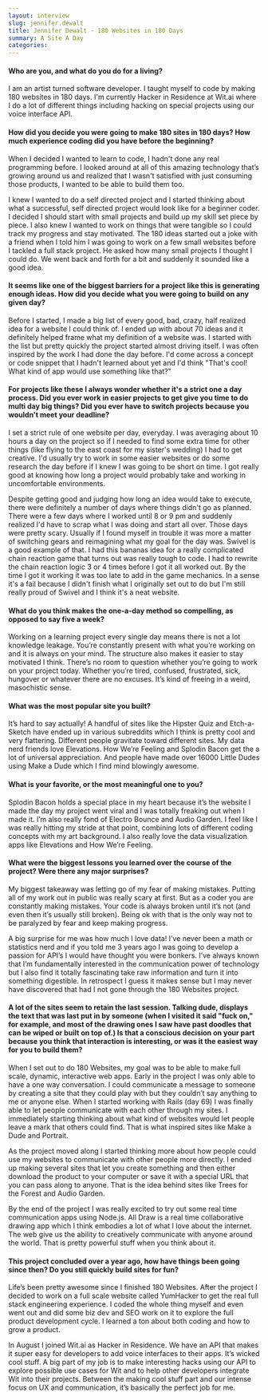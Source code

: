 ```yaml
---
layout: interview
slug: jennifer.dewalt
title: Jennifer Dewalt - 180 Websites in 180 Days
summary: A Site A Day
categories:
---
```


#### Who are you, and what do you do for a living?

I am an artist turned software developer. I taught myself to code by making 180 websites in 180 days. I'm currently Hacker in Residence at Wit.ai where I do a lot of different things including hacking on special projects using our voice interface API.

#### How did you decide you were going to make 180 sites in 180 days? How much experience coding did you have before the beginning?

When I decided I wanted to learn to code, I hadn't done any real programming before. I looked around at all of this amazing technology that’s growing around us and realized that I wasn't satisfied with just consuming those products, I wanted to be able to build them too.

I knew I wanted to do a self directed project and I started thinking about what a successful, self directed project would look like for a beginner coder. I decided I should start with small projects and build up my skill set piece by piece. I also knew I wanted to work on things that were tangible so I could track my progress and stay motivated. The 180 ideas started out a joke with a friend when I told him I was going to work on a few small websites before I tackled a full stack project. He asked how many small projects I thought I could do. We went back and forth for a bit and suddenly it sounded like a good idea.

#### It seems like one of the biggest barriers for a project like this is generating enough ideas. How did you decide what you were going to build on any given day?

Before I started, I made a big list of every good, bad, crazy, half realized idea for a website I could think of. I ended up with about 70 ideas and it definitely helped frame what my definition of a website was. I started with the list but pretty quickly the project started almost driving itself. I was often inspired by the work I had done the day before. I'd come across a concept or code snippet that I hadn't learned about yet and I'd think "That's cool! What kind of app would use something like that?"

#### For projects like these I always wonder whether it's a strict one a day process. Did you ever work in easier projects to get give you time to do multi day big things? Did you ever have to switch projects because you wouldn't meet your deadline?

I set a strict rule of one website per day, everyday. I was averaging about 10 hours a day on the project so if I needed to find some extra time for other things (like flying to the east coast for my sister's wedding) I had to get creative. I'd usually try to work in some easier websites or do some research the day before if I knew I was going to be short on time. I got really good at knowing how long a project would probably take and working in uncomfortable environments.

Despite getting good and judging how long an idea would take to execute, there were definitely a number of days where things didn't go as planned. There were a few days where I worked until 8 or 9 pm and suddenly realized I'd have to scrap what I was doing and start all over. Those days were pretty scary. Usually if I found myself in trouble it was more a matter of switching gears and reimagining what my goal for the day was. Swivel is a good example of that. I had this bananas idea for a really complicated chain reaction game that turns out was really tough to code. I had to rewrite the chain reaction logic 3 or 4 times before I got it all worked out. By the time I got it working it was too late to add in the game mechanics. In a sense it's a fail because I didn't finish what I originally set out to do but I'm still really proud of Swivel and I think it's a neat website.

#### What do you think makes the one-a-day method so compelling, as opposed to say five a week?

Working on a learning project every single day means there is not a lot knowledge leakage. You’re constantly present with what you’re working on and it is always on your mind. The structure also makes it easier to stay motivated I think. There’s no room to question whether you’re going to work on your project today. Whether you’re tired, confused, frustrated, sick, hungover or whatever there are no excuses. It’s kind of freeing in a weird, masochistic sense.

#### What was the most popular site you built?

It’s hard to say actually! A handful of sites like the Hipster Quiz and Etch-a-Sketch have ended up in various subreddits which I think is pretty cool and very flattering. Different people gravitate toward different sites. My data nerd friends love Elevations. How We’re Feeling and Splodin Bacon get the a lot of universal appreciation. And people have made over 16000 Little Dudes using Make a Dude which I find mind blowingly awesome.

#### What is your favorite, or the most meaningful one to you?

Splodin Bacon holds a special place in my heart because it’s the website I made the day my project went viral and I was totally freaking out when I made it. I’m also really fond of Electro Bounce and Audio Garden. I feel like I was really hitting my stride at that point, combining lots of different coding concepts with my art background. I also really love the data visualization apps like Elevations and How We’re Feeling.

#### What were the biggest lessons you learned over the course of the project? Were there any major surprises?

My biggest takeaway was letting go of my fear of making mistakes. Putting all of my work out in public was really scary at first. But as a coder you are constantly making mistakes. Your code is always broken until it’s not (and even then it’s usually still broken). Being ok with that is the only way not to be paralyzed by fear and keep making progress.

A big surprise for me was how much I love data! I’ve never been a math or statistics nerd and if you told me 3 years ago I was going to develop a passion for API’s I would have thought you were bonkers. I’ve always known that I’m fundamentally interested in the communication power of technology but I also find it totally fascinating take raw information and turn it into something digestible. In retrospect I guess it makes sense but I may never have discovered that had I not gone through the 180 Websites project.

#### A lot of the sites seem to retain the last session. Talking dude, displays the text that was last put in by someone (when I visited it said "fuck on," for example, and most of the drawing ones I saw have past doodles that can be wiped or built on top of.) Is that a conscious decision on your part because you think that interaction is interesting, or was it the easiest way for you to build them?

When I set out to do 180 Websites, my goal was to be able to make full scale, dynamic, interactive web apps. Early in the project I was only able to have a one way conversation. I could communicate a message to someone by creating a site that they could play with but they couldn’t say anything to me or anyone else. When I started working with Rails (day 69) I was finally able to let people communicate with each other through my sites. I immediately starting thinking about what kind of websites would let people leave a mark that others could find. That is what inspired sites like Make a Dude and Portrait.

As the project moved along I started thinking more about how people could use my websites to communicate with other people more directly. I ended up making several sites that let you create something and then either download the product to your computer or save it with a special URL that you can pass along to anyone. That is the idea behind sites like Trees for the Forest and Audio Garden.

By the end of the project I was really excited to try out some real time communication apps using Node.js. All Draw is a real time collaborative drawing app which I think embodies a lot of what I love about the internet. The web give us the ability to creatively communicate with anyone around the world. That is pretty powerful stuff when you think about it.

#### This project concluded over a year ago, how have things been going since then? Do you still quickly build sites for fun?

Life’s been pretty awesome since I finished 180 Websites. After the project I decided to work on a full scale website called YumHacker to get the real full stack engineering experience. I coded the whole thing myself and even went out and did some biz dev and SEO work on it to explore the full product development cycle. I learned a ton about both coding and how to grow a product.

In August I joined Wit.ai as Hacker in Residence. We have an API that makes it super easy for developers to add voice interfaces to their apps. It’s wicked cool stuff. A big part of my job is to make interesting hacks using our API to explore possible use cases for Wit and to help other developers integrate Wit into their projects. Between the making cool stuff part and our intense focus on UX and communication, it’s basically the perfect job for me.

